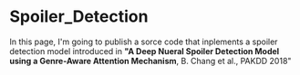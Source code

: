 # Spoiler_Detection
In this page, I'm going to publish a sorce code that inplements a spoiler detection model introduced in <b>"A Deep Nueral Spoiler Detection Model using a Genre-Aware Attention Mechanism</b>, B. Chang et al., PAKDD 2018"
